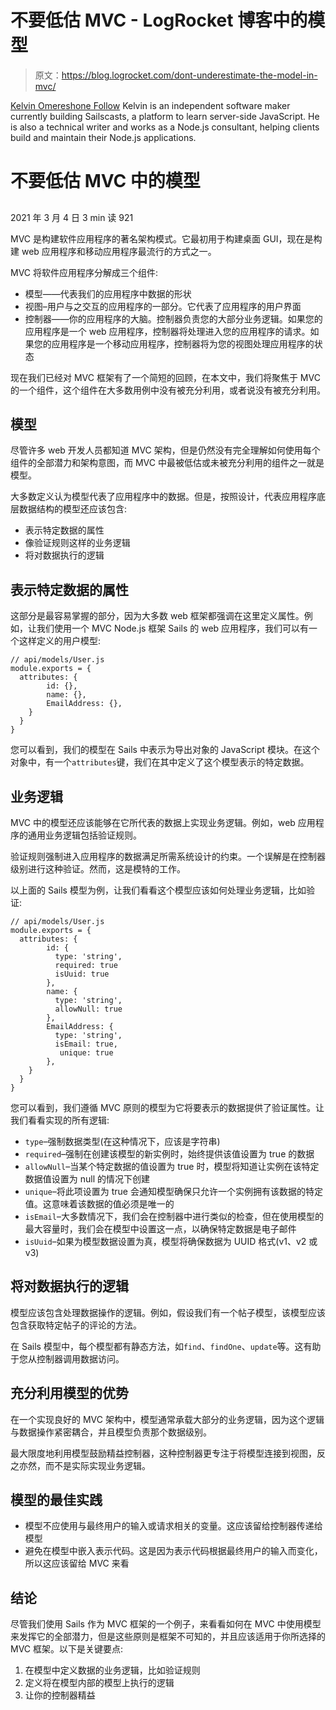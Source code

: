 # 不要低估 MVC - LogRocket 博客中的模型

> 原文：<https://blog.logrocket.com/dont-underestimate-the-model-in-mvc/>

[Kelvin Omereshone Follow](https://blog.logrocket.com/author/kelvinomereshone/) Kelvin is an independent software maker currently building Sailscasts, a platform to learn server-side JavaScript. He is also a technical writer and works as a Node.js consultant, helping clients build and maintain their Node.js applications.

# 不要低估 MVC 中的模型

## 

2021 年 3 月 4 日 3 min 读 921

MVC 是构建软件应用程序的著名架构模式。它最初用于构建桌面 GUI，现在是构建 web 应用程序和移动应用程序最流行的方式之一。

MVC 将软件应用程序分解成三个组件:

*   模型——代表我们的应用程序中数据的形状
*   视图–用户与之交互的应用程序的一部分。它代表了应用程序的用户界面
*   控制器——你的应用程序的大脑。控制器负责您的大部分业务逻辑。如果您的应用程序是一个 web 应用程序，控制器将处理进入您的应用程序的请求。如果您的应用程序是一个移动应用程序，控制器将为您的视图处理应用程序的状态

现在我们已经对 MVC 框架有了一个简短的回顾，在本文中，我们将聚焦于 MVC 的一个组件，这个组件在大多数用例中没有被充分利用，或者说没有被充分利用。

## 模型

尽管许多 web 开发人员都知道 MVC 架构，但是仍然没有完全理解如何使用每个组件的全部潜力和架构意图，而 MVC 中最被低估或未被充分利用的组件之一就是模型。

大多数定义认为模型代表了应用程序中的数据。但是，按照设计，代表应用程序底层数据结构的模型还应该包含:

*   表示特定数据的属性
*   像验证规则这样的业务逻辑
*   将对数据执行的逻辑

## 表示特定数据的属性

这部分是最容易掌握的部分，因为大多数 web 框架都强调在这里定义属性。例如，让我们使用一个 MVC Node.js 框架 Sails 的 web 应用程序，我们可以有一个这样定义的用户模型:

```
// api/models/User.js
module.exports = {
  attributes: {
        id: {},
        name: {},
        EmailAddress: {},
    }
  }
}

```

您可以看到，我们的模型在 Sails 中表示为导出对象的 JavaScript 模块。在这个对象中，有一个`attributes`键，我们在其中定义了这个模型表示的特定数据。

## 业务逻辑

MVC 中的模型还应该能够在它所代表的数据上实现业务逻辑。例如，web 应用程序的通用业务逻辑包括验证规则。

验证规则强制进入应用程序的数据满足所需系统设计的约束。一个误解是在控制器级别进行这种验证。然而，这是模特的工作。

以上面的 Sails 模型为例，让我们看看这个模型应该如何处理业务逻辑，比如验证:

```
// api/models/User.js
module.exports = {
  attributes: {
        id: {
          type: 'string',
          required: true
          isUuid: true
        },
        name: {
          type: 'string',
          allowNull: true
        },
        EmailAddress: {
          type: 'string',
          isEmail: true,
           unique: true
        },
    }
  }
}

```

您可以看到，我们遵循 MVC 原则的模型为它将要表示的数据提供了验证属性。让我们看看实现的所有逻辑:

*   `type`–强制数据类型(在这种情况下，应该是字符串)
*   `required`–强制在创建该模型的新实例时，始终提供该值设置为 true 的数据
*   `allowNull`–当某个特定数据的值设置为 true 时，模型将知道让实例在该特定数据值设置为 null 的情况下创建
*   `unique`–将此项设置为 true 会通知模型确保只允许一个实例拥有该数据的特定值。这意味着该数据的值必须是唯一的
*   `isEmail`–大多数情况下，我们会在控制器中进行类似的检查，但在使用模型的最大容量时，我们会在模型中设置这一点，以确保特定数据是电子邮件
*   `isUuid`–如果为模型数据设置为真，模型将确保数据为 UUID 格式(v1、v2 或 v3)

## 将对数据执行的逻辑

模型应该包含处理数据操作的逻辑。例如，假设我们有一个帖子模型，该模型应该包含获取特定帖子的评论的方法。

在 Sails 模型中，每个模型都有静态方法，如`find`、`findOne`、`update`等。这有助于您从控制器调用数据访问。

## 充分利用模型的优势

在一个实现良好的 MVC 架构中，模型通常承载大部分的业务逻辑，因为这个逻辑与数据操作紧密耦合，并且模型负责那个数据级别。

最大限度地利用模型鼓励精益控制器，这种控制器更专注于将模型连接到视图，反之亦然，而不是实际实现业务逻辑。

## 模型的最佳实践

*   模型不应使用与最终用户的输入或请求相关的变量。这应该留给控制器传递给模型
*   避免在模型中嵌入表示代码。这是因为表示代码根据最终用户的输入而变化，所以这应该留给 MVC 来看

## 结论

尽管我们使用 Sails 作为 MVC 框架的一个例子，来看看如何在 MVC 中使用模型来发挥它的全部潜力，但是这些原则是框架不可知的，并且应该适用于你所选择的 MVC 框架。以下是关键要点:

1.  在模型中定义数据的业务逻辑，比如验证规则
2.  定义将在模型内部的模型上执行的逻辑
3.  让你的控制器精益